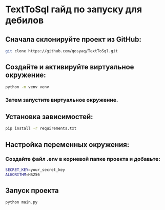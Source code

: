 # TextToSql гайд по запуску для дебилов

## Сначала склонируйте проект из GitHub:
```bash
git clone https://github.com/qosyaq/TextToSql.git
```
## Создайте и активируйте виртуальное окружение:
```bash
python -m venv venv
```
### Затем запустите виртуальное окружение.

## Установка зависимостей:
```bash
pip install -r requirements.txt
```
## Настройка переменных окружения:
### Создайте файл .env в корневой папке проекта и добавьте:
```bash
SECRET_KEY=your_secret_key
ALGORITHM=HS256
```
## Запуск проекта
```bash
python main.py
```
